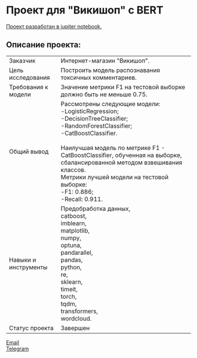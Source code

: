 # Проект для "Викишоп" с BERT

[Проект разработан в jupiter notebook.](https://github.com/data-analyst-mr/data_science_projects/blob/main/wikishop/wikishop.ipynb)<br/>

## Описание проекта:
|   |  |
|---------------|-------------------|
|Заказчик| Интернет-магазин "Викишоп".|
|Цель исследования| Построить модель распознавания токсичных комментариев.|
|Требования к модели| Значение метрики F1 на тестовой выборке должно быть не меньше 0.75.|
|Общий вывод|Рассмотрены следующие модели:<br/>-LogisticRegression;<br/>-DecisionTreeClassifier;<br/>-RandomForestClassifier;<br/>-CatBoostClassifier.<br/><br/>Наилучшая модель по метрике F1 - CatBoostClassifier, обученная на выборке, сбалансированной методом взвешивания классов.<br/>Метрики лучшей модели на тестовой выборке:<br/>-F1: 0.886;<br/>-Recall: 0.911.|
|Навыки и инструменты|Предобработка данных,<br/>catboost,<br/>imblearn,<br/>matplotlib,<br/>numpy,<br/>optuna,<br/>pandarallel,<br/>pandas,<br/>python,<br/>re,<br/>sklearn,<br/>timeit,<br/>torch,<br/>tqdm,<br/>transformers,<br/>wordcloud.|
|Статус проекта| Завершен|


[Email](mailto:mikhail-shestakov-2022@bk.ru)<br/>
[Telegram](https://t.me/mshestakov1)
